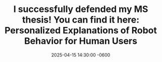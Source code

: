 ---
title: "I successfully defended my MS thesis! You can find it here: <b>Personalized Explanations of Robot Behavior for Human Users</b>"
date: 2025-04-15 14:30:00 -0600
---